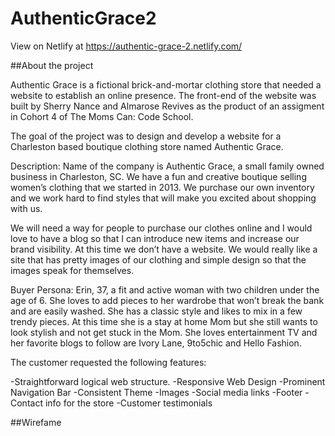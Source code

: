 # AuthenticGrace2

View on Netlify at https://authentic-grace-2.netlify.com/

##About the project

Authentic Grace is a fictional brick-and-mortar clothing store that needed a website to establish an online presence. The front-end of the website was built by Sherry Nance and Almarose Revives as the product of an assigment in Cohort 4 of The Moms Can: Code School.

The goal of the project was to design and develop a website for a Charleston based boutique clothing store named Authentic Grace.

Description: Name of the company is Authentic Grace, a small family owned business in Charleston, SC. We have a fun and creative boutique selling women’s clothing that we started in 2013. We purchase our own inventory and we work hard to find styles that will make you excited about shopping with us.

We will need a way for people to purchase our clothes online and I would love to have a blog so that I can introduce new items and increase our brand visibility. At this time we don’t have a website. We would really like a site that has pretty images of our clothing and simple design so that the images speak for themselves.

Buyer Persona: Erin, 37, a fit and active woman with two children under the age of 6. She loves to add pieces to her wardrobe that won’t break the bank and are easily washed. She has a classic style and likes to mix in a few trendy pieces. At this time she is a stay at home Mom but she still wants to look stylish and not get stuck in the Mom. She loves entertainment TV and her favorite blogs to follow are Ivory Lane, 9to5chic and Hello Fashion.

The customer requested the following features:

-Straightforward logical web structure.
-Responsive Web Design
-Prominent Navigation Bar
-Consistent Theme
-Images
-Social media links
-Footer
-Contact info for the store
-Customer testimonials

##Wirefame

